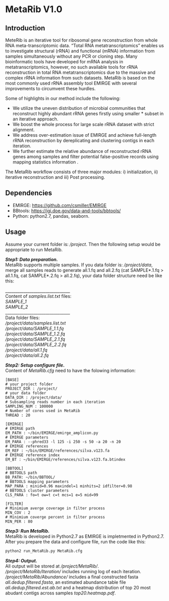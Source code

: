 # MetaRib V1.0
## Introduction 
MeteRib is an iterative tool for ribosomal gene reconstruction from whole RNA meta-transcriptomic data. “Total RNA metatranscriptomics” enables us to investigate structural (rRNA) and functional (mRNA) information from samples simultaneously without any PCR or cloning step. Many bioinformatic tools have developed for mRNA analysis in metatranscriptomics, however, no such available tools for rRNA reconstruction in total RNA metatranscriptomics due to the massive and complex rRNA information from such datasets.  MetaRib is based on the most commonly used rRNA assembly tool EMIRGE with several improvements to circumvent these hurdles. 

Some of highlights in our method include the following:
* We utilize the uneven distribution of microbial communities that reconstruct highly abundant rRNA genes firstly using smaller * subset in an iterative approach.      
* We boost the whole process for large scale rRNA dataset with strict alignment.   
* We address over-estimation issue of EMIRGE and achieve full-length rRNA reconstruction by dereplicating and clustering contigs in each iteration.    
* We further estimate the relative abundance of reconstructed rRNA genes among samples and filter potential false-positive records using mapping statistics information   .  


The MetaRib workflow consists of three major modules: i) initialization, ii) iterative reconstruction and iii) Post processing. 

         
## Dependencies            
* EMIRGE: https://github.com/csmiller/EMIRGE
* BBtools: https://jgi.doe.gov/data-and-tools/bbtools/  
* Python: python2.7, pandas, seaborn.   


## Usage    

Assume your current folder is: */project*. Then the following setup would be appropriate to run MetaRib.    

***Step1: Data preparation.***       
MetaRib supports multiple samples. If you data folder is: */project/data*, merge all samples reads to generate all.1.fq and all.2.fq (cat SAMPLE*.1.fq > all.1.fq, cat SAMPLE*.2.fq > all.2.fq), your data folder structure need be like this:    

\________________________________   
Content of *samples.list.txt* files:    
*SAMPLE_1*   
*SAMPLE_2*   
\________________________________    
Data folder files:  
*/project/data/samples.list.txt*   
*/project/data/SAMPLE_1.1.fq*      
*/project/data/SAMPLE_1.2.fq*          
*/project/data/SAMPLE_2.1.fq*         
*/project/data/SAMPLE_2.2.fq*             
*/project/data/all.1.fq*   
*/project/data/all.2.fq*     

***Step2: Setup configure file.***       
Content of *MetaRib.cfg* need to have the folowing information:   
```
[BASE]    
# your project folder       
PROJECT_DIR : /project/   
# your data folder        
DATA_DIR : /project/data/        
# Subsampling reads number in each iteration        
SAMPLING_NUM : 100000     
# Number of cores used in MetaRib     
THREAD : 20   

[EMIRGE]     
# EMIRGE path       
EM_PATH : ~/bin/EMIRGE/emirge_amplicon.py  
# EMIRGE parameters   
EM_PARA : --phred33 -l 125 -i 250 -s 50 -a 20 -n 20  
# EMIRGE references   
EM_REF : ~/bin/EMIRGE/references/silva.v123.fa  
# EMIRGE reference index   
EM_BT : ~/bin/EMIRGE/references/silva.v123.fa.btindex   

[BBTOOL]   
# BBTOOLS path   
BB_PATH: ~/bin/BBTOOL/   
# BBTOOLS mapping parameters   
MAP_PARA : minid=0.96 maxindel=1 minhits=2 idfilter=0.98   
# BBTOOLS cluster parameters   
CLS_PARA : fo=t ow=t c=t mcs=1 e=5 mid=99   

[FILTER]    
# Minimium averge coverage in filter process    
MIN_COV : 2   
# Minimium coverge percent in filter process   
MIN_PER : 80    
```

***Step3: Run MetaRib.***  
MetaRib is developed in Python2.7 as EMIRGE is impletmented in Python2.7. After you prepare the data and configure file, run the code like this:    
```python
python2 run_MetaRib.py MetaRib.cfg
```
***Step4: Output.***       
All output will be stored at */project/MetaRib/*.    
*/project/MetaRib/Iteration/* includes running log of each iteration.   
*/project/MetaRib/Abundance/* includes a final constructed fasta *all.dedup.filtered.fasta*, an estimated abundance table file *all.dedup.filtered.est.ab.txt* and a heatmap distribution of top 20 most abudant contigs across samples *top20.heatmap.pdf*.     




